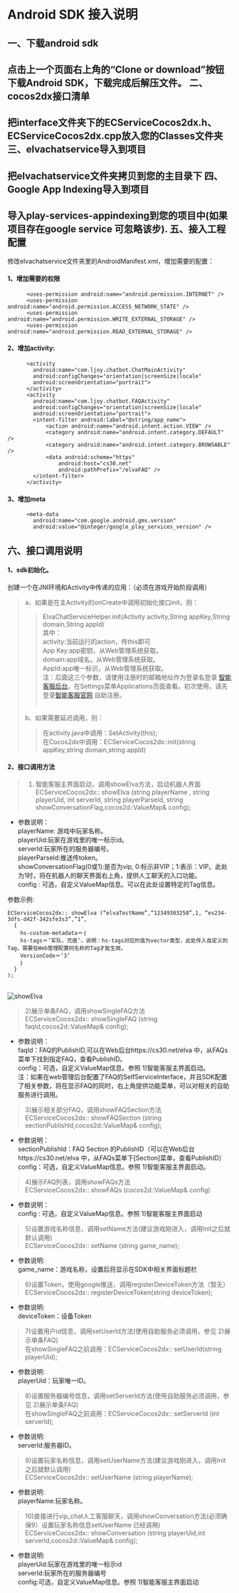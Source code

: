 Android SDK 接入说明
=====
一、下载android sdk
------
  点击上一个页面右上角的“Clone or download”按钮下载Android SDK，下载完成后解压文件。
二、cocos2dx接口清单
------
  把interface文件夹下的ECServiceCocos2dx.h、ECServiceCocos2dx.cpp放入您的Classes文件夹
三、elvachatservice导入到项目
------
  把elvachatservice文件夹拷贝到您的主目录下
四、Google App Indexing导入到项目
------
  导入play-services-appindexing到您的项目中(如果项目存在google service 可忽略该步).
五、接入工程配置
------
  修改elvachatservice文件夹里的AndroidManifest.xml，增加需要的配置：    
  
#### 1、增加需要的权限     
          <uses-permission android:name="android.permission.INTERNET" />
          <uses-permission android:name="android.permission.ACCESS_NETWORK_STATE" />
          <uses-permission android:name="android.permission.WRITE_EXTERNAL_STORAGE" />
          <uses-permission android:name="android.permission.READ_EXTERNAL_STORAGE" />

#### 2、增加activity:          
          <activity
            android:name="com.ljoy.chatbot.ChatMainActivity"
            android:configChanges="orientation|screenSize|locale"
            android:screenOrientation="portrait">
          </activity>
          <activity
            android:name="com.ljoy.chatbot.FAQActivity"
            android:configChanges="orientation|screenSize|locale"
            android:screenOrientation="portrait">
            <intent-filter android:label="@string/app_name">
                <action android:name="android.intent.action.VIEW" />
                <category android:name="android.intent.category.DEFAULT" />
                <category android:name="android.intent.category.BROWSABLE" />
                <data android:scheme="https"
                    android:host="cs30.net"
                    android:pathPrefix="/elvaFAQ" />
            </intent-filter>
          </activity>

#### 3、增加meta        
          <meta-data
            android:name="com.google.android.gms.version"
            android:value="@integer/google_play_services_version" />
六、接口调用说明
------
#### 1、sdk初始化。
   创建一个在JNI环境和Activity中传递的应用：（必须在游戏开始阶段调用）<br />
> a、如果是在主Activity的onCreate中调用初始化接口init，则：<br />
> > ElvaChatServiceHelper.init(Activity activity,String appKey,String domain,String appId) <br />
              其中：<br />
              activity:当前运行的action，传this即可<br />
              App Key:app密钥，从Web管理系统获取。<br />
              domain:app域名，从Web管理系统获取。<br />
              AppId:app唯一标识，从Web管理系统获取。<br />
> 注：后面这三个参数，请使用注册时的邮箱地址作为登录名登录 [智能客服后台](https://cs30.net/elva)。在Settings菜单Applications页面查看。初次使用，请先登录[智能客服官网](http://cs30.net/index.html) 自助注册。<br /> <br />
> 
> b、如果需要延迟调用，则：<br />
> > 在activity.java中调用：SetActivity(this);<br />
            在Cocos2dx中调用：ECServiceCocos2dx::init(string appKey,string domain,string appId)<br />   
          
#### 2、接口调用方法
> 1) 智能客服主界面启动，调用showElva方法，启动机器人界面<br />
            ECServiceCocos2dx:: showElva (string playerName , string playerUid, int serverId, string playerParseId, string showConversationFlag,cocos2d::ValueMap& config); <br />
* 参数说明：<br />
              playerName: 游戏中玩家名称。<br />
              playerUid:玩家在游戏里的唯一标示id。<br />
              serverId:玩家所在的服务器编号。<br />
              playerParseId:推送传token。<br />
              showConversationFlag(0或1):是否为vip, 0:标示非VIP；1:表示：VIP。此处为1时，将在机器人的聊天界面右上角，提供人工聊天的入口功能。<br />
              config : 可选，自定义ValueMap信息。可以在此处设置特定的Tag信息。<br />
> 
参数示例: <br />    

    ECServiceCocos2dx:: showElva (“elvaTestName”,“12349303258”,1, “es234-3dfs-d42f-342sfe3s3”,”1”,
      { 
        hs-custom-metadata＝｛
        hs-tags＝’军队，充值’，说明：hs-tags对应的值为vector类型，此处传入自定义的Tag，需要在Web管理配置同名称的Tag才能生效。
        VersionCode＝’3’
        ｝
      }
    );
<br />![showElva](https://github.com/CS30-NET/Pictures/blob/master/showElva-CN.png "showElva") <br />
> 
> 2)展示单条FAQ，调用showSingleFAQ方法<br />
    ECServiceCocos2dx:: showSingleFAQ (string faqId,cocos2d::ValueMap& config);<br />
* 参数说明：<br />
              faqId：FAQ的PublishID,可以在Web后台https://cs30.net/elva 中，从FAQs菜单下找到指定FAQ，查看PublishID。<br />
              config：可选，自定义ValueMap信息。参照 1)智能客服主界面启动。<br />
    注：如果在web管理后台配置了FAQ的SelfServiceInterface，并且SDK配置了相关参数，将在显示FAQ的同时，右上角提供功能菜单，可以对相关的自助服务进行调用。<br />
> 
> 3)展示相关部分FAQ，调用showFAQSection方法<br />
    ECServiceCocos2dx:: showFAQSection (string sectionPublishId,cocos2d::ValueMap& config);<br />
* 参数说明：<br />
sectionPublishId：FAQ Section 的PublishID（可以在Web后台https://cs30.net/elva 中，从FAQs菜单下[Section]菜单，查看PublishID）<br />
config：可选，自定义ValueMap信息。参照 1)智能客服主界面启动。<br />       
> 
> 4)展示FAQ列表，调用showFAQs方法<br />
    ECServiceCocos2dx:: showFAQs (cocos2d::ValueMap& config)<br />
* 参数说明：<br />
config : 可选，自定义ValueMap信息。参照 1)智能客服主界面启动<br />
> 
> 5)设置游戏名称信息，调用setName方法(建议游戏刚进入，调用Init之后就默认调用)<br />
    ECServiceCocos2dx:: setName (string game_name);<br />
* 参数说明:<br />
game_name：游戏名称，设置后将显示在SDK中相关界面标题栏<br />
> 
> 6)设置Token，使用google推送，调用registerDeviceToken方法（暂无）<br />
    ECServiceCocos2dx:: registerDeviceToken(string deviceToken);<br />
* 参数说明:<br />
deviceToken：设备Token<br />
> 
> 7)设置用户id信息，调用setUserId方法(使用自助服务必须调用，参见 2)展示单条FAQ)<br />
    在showSingleFAQ之前调用：ECServiceCocos2dx:: setUserId(string playerUid);<br />
* 参数说明:<br />
playerUid：玩家唯一ID。<br />
> 
> 8)设置服务器编号信息，调用setServerId方法(使用自助服务必须调用，参见 2)展示单条FAQ)<br />
    在showSingleFAQ之前调用：ECServiceCocos2dx:: setServerId (int serverId);<br />
* 参数说明:<br />
serverId:服务器ID。<br />
> 
> 9)设置玩家名称信息，调用setUserName方法(建议游戏刚进入，调用Init之后就默认调用)<br />
    ECServiceCocos2dx:: setUserName (string playerName);<br />
* 参数说明:<br />
playerName:玩家名称。<br />
> 
> 10)直接进行vip_chat人工客服聊天，调用showConversation方法(必须确保9）设置玩家名称信息setUserName 已经调用)<br />
    ECServiceCocos2dx:: showConversation (string playerUid,int serverId,cocos2d::ValueMap& config);<br />
* 参数说明:<br />
playerUid:玩家在游戏里的唯一标示id<br />
serverId:玩家所在的服务器编号<br />
config:可选，自定义ValueMap信息。参照 1)智能客服主界面启动<br />
